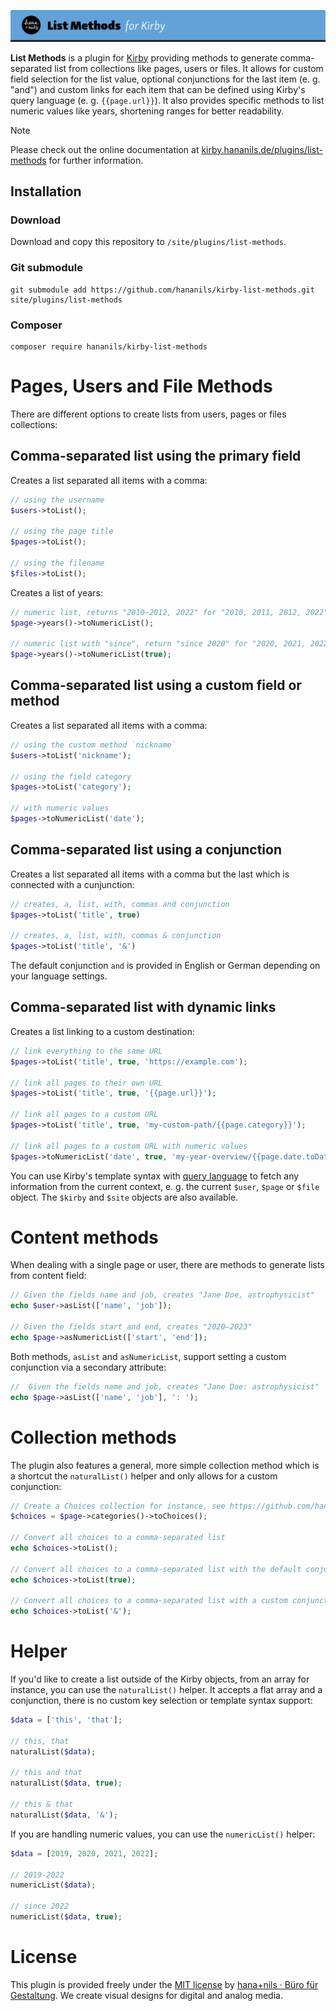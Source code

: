 ![Kirby List Methods](.github/title.png)

**List Methods** is a plugin for [Kirby](https://getkirby.com) providing methods to generate comma-separated list from collections like pages, users or files. It allows for custom field selection for the list value, optional conjunctions for the last item (e. g. "and") and custom links for each item that can be defined using Kirby's query language (e. g. `{{page.url}}`). It also provides specific methods to list numeric values like years, shortening ranges for better readability.

> [!NOTE]
> Please check out the online documentation at [kirby.hananils.de/plugins/list-methods](https://kirby.hananils.de/plugins/list-methods) for further information.

## Installation

### Download

Download and copy this repository to `/site/plugins/list-methods`.

### Git submodule

```
git submodule add https://github.com/hananils/kirby-list-methods.git site/plugins/list-methods
```

### Composer

```
composer require hananils/kirby-list-methods
```

# Pages, Users and File Methods

There are different options to create lists from users, pages or files collections:

## Comma-separated list using the primary field

Creates a list separated all items with a comma:

```php
// using the username
$users->toList();

// using the page title
$pages->toList();

// using the filename
$files->toList();
```

Creates a list of years:

```php
// numeric list, returns "2010–2012, 2022" for "2010, 2011, 2012, 2022"
$page->years()->toNumericList();

// numeric list with "since", return "since 2020" for "2020, 2021, 2022"
$page->years()->toNumericList(true);
```

## Comma-separated list using a custom field or method

Creates a list separated all items with a comma:

```php
// using the custom method `nickname`
$users->toList('nickname');

// using the field category
$pages->toList('category');

// with numeric values
$pages->toNumericList('date');
```

## Comma-separated list using a conjunction

Creates a list separated all items with a comma but the last which is connected with a cunjunction:

```php
// creates, a, list, with, commas and conjunction
$pages->toList('title', true)

// creates, a, list, with, commas & conjunction
$pages->toList('title', '&')
```

The default conjunction `and` is provided in English or German depending on your language settings.

## Comma-separated list with dynamic links

Creates a list linking to a custom destination:

```php
// link everything to the same URL
$pages->toList('title', true, 'https://example.com');

// link all pages to their own URL
$pages->toList('title', true, '{{page.url}}');

// link all pages to a custom URL
$pages->toList('title', true, 'my-custom-path/{{page.category}}');

// link all pages to a custom URL with numeric values
$pages->toNumericList('date', true, 'my-year-overview/{{page.date.toDate('Y')}}');

```

You can use Kirby's template syntax with [query language](https://getkirby.com/docs/guide/blueprints/query-language) to fetch any information from the current context, e. g. the current `$user`, `$page` or `$file` object. The `$kirby` and `$site` objects are also available.

# Content methods

When dealing with a single page or user, there are methods to generate lists from content field:

```php
// Given the fields name and job, creates "Jane Doe, astrophysicist"
echo $user->asList(['name', 'job']);

// Given the fields start and end, creates "2020–2023"
echo $page->asNumericList(['start', 'end']);
```

Both methods, `asList` and `asNumericList`, support setting a custom conjunction via a secondary attribute:

```php
//  Given the fields name and job, creates "Jane Doe: astrophysicist"
echo $page->asList(['name', 'job'], ': ');
```

# Collection methods

The plugin also features a general, more simple collection method which is a shortcut the `naturalList()` helper and only allows for a custom conjunction:

```php
// Create a Choices collection for instance, see https://github.com/hananils/kirby-choices
$choices = $page->categories()->toChoices();

// Convert all choices to a comma-separated list
echo $choices->toList();

// Convert all choices to a comma-separated list with the default conjunction
echo $choices->toList(true);

// Convert all choices to a comma-separated list with a custom conjunction
echo $choices->toList('&');
```

# Helper

If you'd like to create a list outside of the Kirby objects, from an array for instance, you can use the `naturalList()` helper. It accepts a flat array and a conjunction, there is no custom key selection or template syntax support:

```php
$data = ['this', 'that'];

// this, that
naturalList($data);

// this and that
naturalList($data, true);

// this & that
naturalList($data, '&');
```

If you are handling numeric values, you can use the `numericList()` helper:

```php
$data = [2019, 2020, 2021, 2022];

// 2019-2022
numericList($data);

// since 2022
numericList($data, true);
```

# License

This plugin is provided freely under the [MIT license](LICENSE.md) by [hana+nils · Büro für Gestaltung](https://hananils.de). We create visual designs for digital and analog media.
